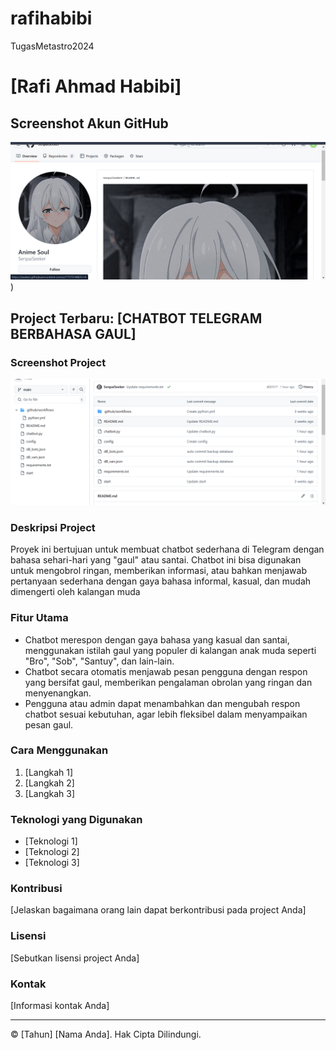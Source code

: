 # rafihabibi
TugasMetastro2024
# [Rafi Ahmad Habibi]

## Screenshot Akun GitHub
![Screenshot Project](https://github.com/rafihabibi16/rafihabibi/blob/main/Screenshot%202024-09-25%20215328.png))

## Project Terbaru: [CHATBOT TELEGRAM BERBAHASA GAUL]

### Screenshot Project
![Screenshot Project](https://github.com/rafihabibi16/rafihabibi/blob/main/Screenshot%202024-09-25%20214720.png)

### Deskripsi Project
Proyek ini bertujuan untuk membuat chatbot sederhana di Telegram dengan bahasa sehari-hari yang "gaul" atau santai. Chatbot ini bisa digunakan untuk mengobrol ringan, memberikan informasi, atau bahkan menjawab pertanyaan sederhana dengan gaya bahasa informal, kasual, dan mudah dimengerti oleh kalangan muda

### Fitur Utama
- Chatbot merespon dengan gaya bahasa yang kasual dan santai, menggunakan istilah gaul yang populer di kalangan anak muda seperti "Bro", "Sob", "Santuy", dan lain-lain.
- Chatbot secara otomatis menjawab pesan pengguna dengan respon yang bersifat gaul, memberikan pengalaman obrolan yang ringan dan menyenangkan.
- Pengguna atau admin dapat menambahkan dan mengubah respon chatbot sesuai kebutuhan, agar lebih fleksibel dalam menyampaikan pesan gaul.

### Cara Menggunakan
1. [Langkah 1]
2. [Langkah 2]
3. [Langkah 3]

### Teknologi yang Digunakan
- [Teknologi 1]
- [Teknologi 2]
- [Teknologi 3]

### Kontribusi
[Jelaskan bagaimana orang lain dapat berkontribusi pada project Anda]

### Lisensi
[Sebutkan lisensi project Anda]

### Kontak
[Informasi kontak Anda]

---
© [Tahun] [Nama Anda]. Hak Cipta Dilindungi.
